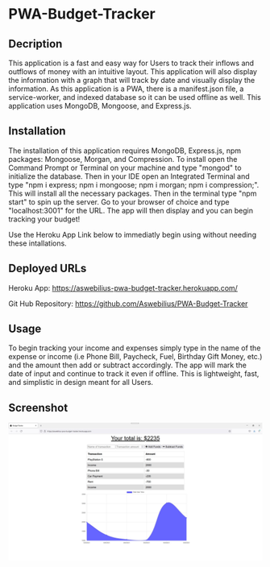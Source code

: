 # PWA-Budget-Tracker

## Decription

This application is a fast and easy way for Users to track their inflows and outflows of money with an intuitive layout. This application will also display the information with a graph that will track by date and visually display the information. As this application is a PWA, there is a manifest.json file, a service-worker, and indexed database so it can be used offline as well. This application uses MongoDB, Mongoose, and Express.js.

## Installation

The installation of this application requires MongoDB, Express.js, npm packages: Mongoose, Morgan, and Compression. To install open the Command Prompt or Terminal on your machine and type "mongod" to initialize the database. Then in your IDE open an Integrated Terminal and type "npm i express; npm i mongoose; npm i morgan; npm i compression;". This will install all the necessary packages. Then in the terminal type "npm start" to spin up the server. Go to your browser of choice and type "localhost:3001" for the URL. The app will then display and you can begin tracking your budget!

Use the Heroku App Link below to immediatly begin using without needing these intallations.

## Deployed URLs

Heroku App: https://aswebilius-pwa-budget-tracker.herokuapp.com/

Git Hub Repository: https://github.com/Aswebilius/PWA-Budget-Tracker

## Usage

To begin tracking your income and expenses simply type in the name of the expense or income (i.e Phone Bill, Paycheck, Fuel, Birthday Gift Money, etc.) and the amount then add or subtract accordingly. The app will mark the date of input and continue to track it even if offline. This is lightweight, fast, and simplistic in design meant for all Users.

## Screenshot

<img src="public\images\Working Application.jpg">
